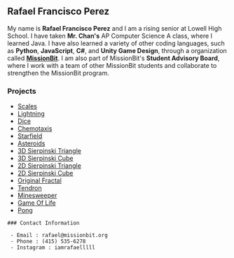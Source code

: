 ## Rafael Francisco Perez

My name is **Rafael Francisco Perez** and I am a rising senior at Lowell High School. I have taken **Mr. Chan's** AP Computer Science A class, where I learned Java. I have also learned a variety of other coding languages, such as **Python**, **JavaScript**, **C#**, and **Unity Game Design**, through a organization called [**MissionBit**](https://www.missionbit.org/). I am also part of MissionBit's **Student Advisory Board**, where I work with a team of other MissionBit students and collaborate to strengthen the MissionBit program.



### Projects

- [Scales](https://iamrafaelllll.github.io/Scales/)
- [Lightning](https://iamrafaelllll.github.io/Lightning/)
- [Dice](https://iamrafaelllll.github.io/Dice/)
- [Chemotaxis](https://iamrafaelllll.github.io/Chemotaxis/)
- [Starfield](https://iamrafaelllll.github.io/Starfield/)
- [Asteroids](https://iamrafaelllll.github.io/AsteroidsGame/)
- [3D Sierpinski Triangle](https://iamrafaelllll.github.io/3DSierpinskiPyramid/)
- [3D Sierpinski Cube](https://iamrafaelllll.github.io/3DSierpinskiCube/)
- [2D Sierpinski Triangle](https://iamrafaelllll.github.io/2DSierpinskiTriangle/)
- [2D Sierpinski Cube](https://iamrafaelllll.github.io/2DSierpinskiCarpet/)
- [Original Fractal](https://iamrafaelllll.github.io/OriginalFractal/)
- [Tendron](https://iamrafaelllll.github.io/Tendron/)
- [Minesweeper](https://iamrafaelllll.github.io/Minesweeper/)
- [Game Of Life](https://iamrafaelllll.github.io/GameOfLife/)
- [Pong](https://iamrafaelllll.github.io/MissionBitJavaWorkshopPong/)
```
### Contact Information

 - Email : rafael@missionbit.org
 - Phone : (415) 535-6278
 - Instagram : iamrafaelllll
```
